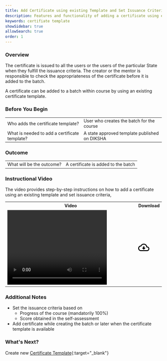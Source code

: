 ```yaml
---
title: Add Certificate using existing Template and Set Issuance Criteria
description: Features and functionality of adding a certificate using existing template
keywords: certifiate template
showSidebar: true
allowSearch: true
order: 1
---
```


### Overview

The certificate is issued to all the users or the users of the particular State when they fulfill the issuance criteria. The creator or the mentor is responsible to check the appropriateness of the certificate before it is added to the batch.

A certificate can be added to a batch within course by using an existing certificate template.

### Before You Begin

<table>
<tr><td>Who adds the certificate template?</td>
<td>User who creates the batch for the course</td>
</tr>
<tr><td>What is needed to add a certificate template?</td>
<td>A state approved template published on DIKSHA</td></tr>
</table>

### Outcome

<table>
<tr><td>What will be the outcome?</td>
<td>A certificate is added to the batch</td>
</tr>
</table>

### Instructional Video  

The video provides step-by-step instructions on how to add a certificate using an existing template and set issuance criteria, 

<table>
  <tr>
    <th style="width:85%;">Video</th>
    <th style="width:15%;">Download</th>
  </tr>
  <tr>
    <td><video width="320" height="240" controls><source src="../video/add-certificate-template-set-issuance-criteria.mp4" type="video/mp4"></video></td>
    <td class="text-center"><a href="../video/add-certificate-template-set-issuance-criteria.mp4" download><img src="../../../assets/imgs/icons/outline_cloud_download.png"></a></td>
  </tr>
</table>

### Additional Notes

- Set the issuance criteria based on 
    - Progress of the course (mandatorily 100%)
    - Score obtained in the self-assessment 
- Add certificate while creating the batch or later when the certificate template is available

### What's Next?  

Create new [Certificate Template](./certificate-template.html){:target="_blank"}
